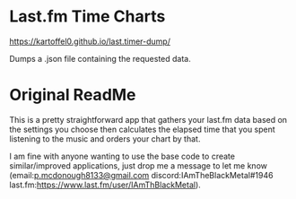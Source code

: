 # Last.fm Time Charts

https://kartoffel0.github.io/last.timer-dump/

Dumps a .json file containing the requested data.


# Original ReadMe

This is a pretty straightforward app that gathers your last.fm data based on the settings you choose then calculates the elapsed time that you spent listening to the music and orders your chart by that.
 
I am fine with anyone wanting to use the base code to create similar/improved applications, just drop me a message to let me know (email:p.mcdonough8133@gmail.com discord:IAmTheBlackMetal#1946 last.fm:https://www.last.fm/user/IAmThBlackMetal).
